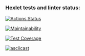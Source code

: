 ### Hexlet tests and linter status:
[![Actions Status](https://github.com/kotovann/frontend-project-46/actions/workflows/hexlet-check.yml/badge.svg)](https://github.com/kotovann/frontend-project-46/actions)

[![Maintainability](https://api.codeclimate.com/v1/badges/fc9d8ff7c8b8aa628788/maintainability)](https://codeclimate.com/github/kotovann/frontend-project-46/maintainability)

[![Test Coverage](https://api.codeclimate.com/v1/badges/fc9d8ff7c8b8aa628788/test_coverage)](https://codeclimate.com/github/kotovann/frontend-project-46/test_coverage)

[![asciicast](https://asciinema.org/a/7NcMUSX3ob3oTkm79S67rQQq8.svg)](https://asciinema.org/a/7NcMUSX3ob3oTkm79S67rQQq8)